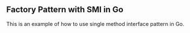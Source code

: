 ## Factory Pattern with SMI in Go

This is an example of how to use single method interface pattern in Go.